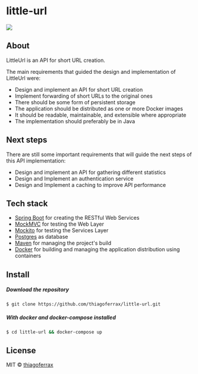 # little-url
> 

<a href="https://opensource.org/licenses/MIT"><img src="https://img.shields.io/badge/License-MIT-blue.svg"></a>

## About

LittleUrl is an API for short URL creation.  

The main requirements that guided the design and implementation of LittleUrl were:
*	Design and implement an API for short URL creation
*	Implement forwarding of short URLs to the original ones
*	There should be some form of persistent storage
*	The application should be distributed as one or more Docker images
*	It should be readable, maintainable, and extensible where appropriate
*	The implementation should preferably be in Java

## Next steps

There are still some important requirements that will guide the next steps of this API implementation:
* Design and implement an API for gathering different statistics
* Design and Implement an authentication service
* Design and Implement a caching to improve API performance

## Tech stack

* [Spring Boot](http://spring.io/projects/spring-boot) for creating the RESTful Web Services
* [MockMVC](https://spring.io/guides/gs/testing-web/) for testing the Web Layer
* [Mockito](https://site.mockito.org/) for testing the Services Layer
* [Postgres](https://www.postgresql.org/) as database
* [Maven](https://maven.apache.org/) for managing the project's build
* [Docker](https://www.docker.com/) for building and managing the application distribution using containers 

## Install
##### Download the repository
```sh
$ git clone https://github.com/thiagoferrax/little-url.git
```
##### With docker and docker-compose installed
```sh
$ cd little-url && docker-compose up
```

## License

MIT © [thiagoferrax](https://github.com/thiagoferrax)
